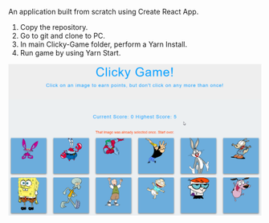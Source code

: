 An application built from scratch using Create React App. 

1. Copy the repository.
2. Go to git and clone to PC.
3. In main Clicky-Game folder, perform a Yarn Install.
4. Run game by using Yarn Start.

![Clicky Game](/public/ClickyGameScreen.png)